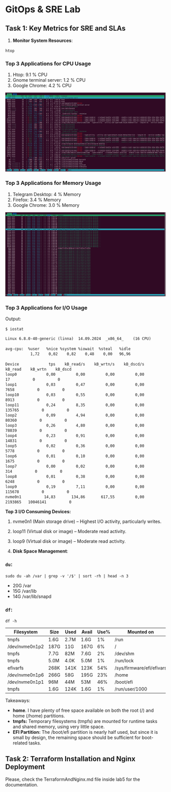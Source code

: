 # GitOps & SRE Lab

## Task 1: Key Metrics for SRE and SLAs

1. **Monitor System Resources**:

`htop`

### Top 3 Applications for CPU Usage
1. Htop: 9.1 % CPU
2. Gnome terminal server: 1.2 % CPU
3. Google Chrome: 4.2 % CPU

![htop_cpu](htop_cpu.png)

### Top 3 Applications for Memory Usage
1. Telegram Desktop: 4 % Memory
2. Firefox: 3.4 % Memory
3. Google Chrome: 3.0 % Memory

![htop_i_o](htop_memory.png)



### Top 3 Applications for I/O Usage

Output:

`$ iostat`

```
Linux 6.8.0-40-generic (linna) 	14.09.2024 	_x86_64_	(16 CPU)

avg-cpu:  %user   %nice %system %iowait  %steal   %idle
           1,72    0,02    0,82    0,48    0,00   96,96

Device             tps    kB_read/s    kB_wrtn/s    kB_dscd/s    kB_read    kB_wrtn    kB_dscd
loop0             0,00         0,00         0,00         0,00         17          0          0
loop1             0,03         0,47         0,00         0,00       7658          0          0
loop10            0,03         0,55         0,00         0,00       8913          0          0
loop11            0,24         8,35         0,00         0,00     135765          0          0
loop2             0,09         4,94         0,00         0,00      80360          0          0
loop3             0,26         4,80         0,00         0,00      78039          0          0
loop4             0,23         0,91         0,00         0,00      14831          0          0
loop5             0,02         0,36         0,00         0,00       5778          0          0
loop6             0,01         0,10         0,00         0,00       1675          0          0
loop7             0,00         0,02         0,00         0,00        314          0          0
loop8             0,01         0,38         0,00         0,00       6248          0          0
loop9             0,19         7,11         0,00         0,00     115678          0          0
nvme0n1          14,83       134,86       617,55         0,00    2193865   10046141          0
```


**Top 3 I/O Consuming Devices:**

1. nvme0n1 (Main storage drive) – Highest I/O activity, particularly writes.
2. loop11 (Virtual disk or image) – Moderate read activity.
3. loop9 (Virtual disk or image) – Moderate read activity.

1. **Disk Space Management**:

### `du`: 

`sudo du -ah /var | grep -v '/$' | sort -rh | head -n 3`

- 20G	/var
- 15G	/var/lib
- 14G	/var/lib/snapd

### `df`:

`df -h`

| Filesystem      | Size | Used | Avail | Use% | Mounted on                |
|-----------------|------|------|-------|------|---------------------------|
| tmpfs           | 1.6G | 2.7M | 1.6G  | 1%   | /run                      |
| /dev/nvme0n1p2  | 187G | 11G  | 167G  | 6%   | /                         |
| tmpfs           | 7.7G | 82M  | 7.6G  | 2%   | /dev/shm                  |
| tmpfs           | 5.0M | 4.0K | 5.0M  | 1%   | /run/lock                 |
| efivarfs        | 268K | 141K | 123K  | 54%  | /sys/firmware/efi/efivars |
| /dev/nvme0n1p6  | 266G | 58G  | 195G  | 23%  | /home                     |
| /dev/nvme0n1p1  | 96M  | 44M  | 53M   | 46%  | /boot/efi                 |
| tmpfs           | 1.6G | 124K | 1.6G  | 1%   | /run/user/1000            |

Takeaways:

- **home**. I have plenty of free space available on both the root (/) and home (/home) partitions.
- **tmpfs:** Temporary filesystems (tmpfs) are mounted for runtime tasks and shared memory, using very little space.
- **EFI Partition:** The /boot/efi partition is nearly half used, but since it is small by design, the remaining space should be sufficient for boot-related tasks.


## Task 2: Terraform Installation and Nginx Deployment

Please, check the TerraformAndNginx.md file inside lab5 for the documentation.